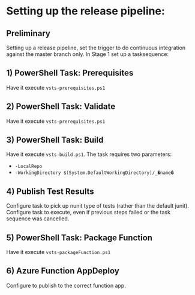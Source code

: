 # Setting up the release pipeline:

## Preliminary

Setting up a release pipeline, set the trigger to do continuous integration against the master branch only.
In Stage 1 set up a tasksequence:

## 1) PowerShell Task: Prerequisites

Have it execute `vsts-prerequisites.ps1`

## 2) PowerShell Task: Validate

Have it execute `vsts-prerequisites.ps1`

## 3) PowerShell Task: Build

Have it execute `vsts-build.ps1`.
The task requires two parameters:

 - `-LocalRepo`
 - `-WorkingDirectory $(System.DefaultWorkingDirectory)/_�name�`

## 4) Publish Test Results

Configure task to pick up nunit type of tests (rather than the default junit).
Configure task to execute, even if previous steps failed or the task sequence was cancelled.

## 5) PowerShell Task: Package Function

Have it execute `vsts-packageFunction.ps1`

## 6) Azure Function AppDeploy

Configure to publish to the correct function app.